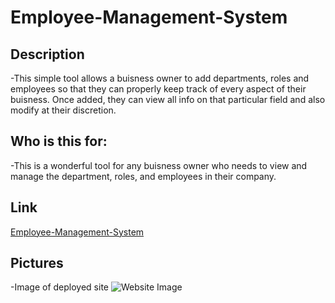 # Employee-Management-System

## Description

-This simple tool allows a buisness owner to add departments, roles and employees so that they can properly keep track of every aspect of their buisness. Once added, they can view all info on that particular field and also modify at their discretion.

## Who is this for:

-This is a wonderful tool for any buisness owner who needs to view and manage the department, roles, and employees in their company.

## Link

[Employee-Management-System](https://gtj82.github.io/GTJ82.github.io-Day_Planner/)

## Pictures

-Image of deployed site
![Website Image](assets/images/web_image.png)
